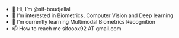 - 👋 Hi, I’m @sif-boudjellal
- 👀 I’m interested in Biometrics, Computer Vision and Deep learning
- 🌱 I’m currently learning Multimodal Biometrics Recognition
- 📫 How to reach me sifooox92 AT gmail.com

<!---
sif-boudjellal/sif-boudjellal is a ✨ special ✨ repository because its `README.md` (this file) appears on your GitHub profile.
You can click the Preview link to take a look at your changes.
--->
